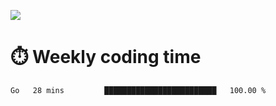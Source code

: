 
<p> <img src="https://github-readme-stats.vercel.app/api?username=cozgerest&show_icons=true&hide_border=false" /> </p>

# :stopwatch: Weekly coding time 
<!--START_SECTION:waka-->
```text
Go   28 mins         █████████████████████████   100.00 % 
```
<!--END_SECTION:waka-->

